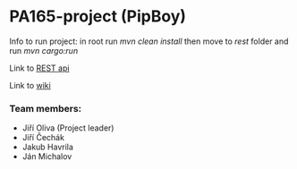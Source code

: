 # PA165-project (PipBoy)

Info to run project: in root run *mvn clean install* then move to *rest* folder and run *mvn cargo:run*

Link to [REST api](https://github.com/Furynka/PA165-project/wiki)

Link to [wiki](https://github.com/Furynka/PA165-project/wiki)

### Team members:
- Jiří Oliva (Project leader)
- Jiří Čechák
- Jakub Havrila
- Ján Michalov
